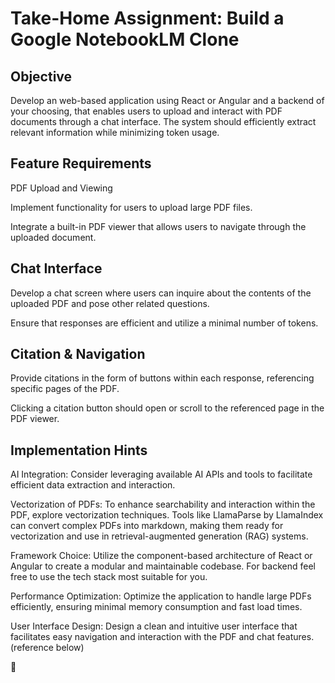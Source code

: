 # Take-Home Assignment: Build a Google NotebookLM Clone

## Objective

Develop an web-based application using React or Angular and a backend of your choosing, that enables users to upload and interact with PDF documents through a chat interface. The system should efficiently extract relevant information while minimizing token usage.

## Feature Requirements

PDF Upload and Viewing

Implement functionality for users to upload large PDF files.

Integrate a built-in PDF viewer that allows users to navigate through the uploaded document.

## Chat Interface

Develop a chat screen where users can inquire about the contents of the uploaded PDF and pose other related questions.

Ensure that responses are efficient and utilize a minimal number of tokens.

## Citation \& Navigation

Provide citations in the form of buttons within each response, referencing specific pages of the PDF.

Clicking a citation button should open or scroll to the referenced page in the PDF viewer.

## Implementation Hints

AI Integration: Consider leveraging available AI APIs and tools to facilitate efficient data extraction and interaction.

Vectorization of PDFs: To enhance searchability and interaction within the PDF, explore vectorization techniques. Tools like LlamaParse by LlamaIndex can convert complex PDFs into markdown, making them ready for vectorization and use in retrieval-augmented generation (RAG) systems.

Framework Choice: Utilize the component-based architecture of React or Angular to create a modular and maintainable codebase. For backend feel free to use the tech stack most suitable for you.

Performance Optimization: Optimize the application to handle large PDFs efficiently, ensuring minimal memory consumption and fast load times.

User Interface Design: Design a clean and intuitive user interface that facilitates easy navigation and interaction with the PDF and chat features. (reference below)





🚀



